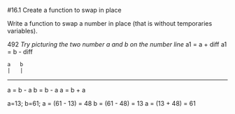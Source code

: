 #16.1 Create a function to swap in place

Write a function to swap a number in place (that is without temporaries variables).

492 _Try picturing the two number a and b on the number line_
a1 = a + diff
a1 = b - diff
 
 
    a   b
    |   |      
____________


a = b - a
b = b - a
a = b + a

a=13;
b=61;
a = (61 - 13) = 48
b = (61 - 48) = 13
a = (13 + 48) = 61



